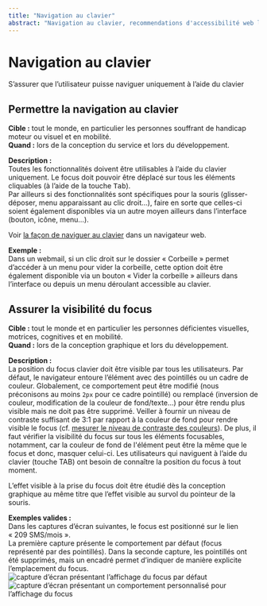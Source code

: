 ```yaml
---
title: "Navigation au clavier"
abstract: "Navigation au clavier, recommendations d'accessibilité web lors de la conception"
---
```


# Navigation au clavier

<p class="lead">S’assurer que l’utilisateur puisse naviguer uniquement à l’aide du clavier</p>



## Permettre la navigation au clavier

**Cible&nbsp;:** tout le monde, en particulier les personnes souffrant de handicap moteur ou visuel et en mobilité.  
**Quand&nbsp;:** lors de la conception du service et lors du développement.

**Description&nbsp;:**  
Toutes les fonctionnalités doivent être utilisables à l’aide du clavier uniquement. Le focus doit pouvoir être déplacé sur tous les éléments cliquables (à l’aide de la touche <kbd>Tab</kbd>).  
Par ailleurs si des fonctionnalités sont spécifiques pour la souris (glisser-déposer, menu apparaissant au clic droit…), faire en sorte que celles-ci soient également disponibles via un autre moyen ailleurs dans l’interface (bouton, icône, menu…). 

Voir [la façon de naviguer au clavier](/fr/web/outils/methodes-et-outils-de-test/navigation-clavier/) dans un navigateur web.

**Exemple&nbsp;:**  
Dans un webmail, si un clic droit sur le dossier «&nbsp;Corbeille&nbsp;» permet d’accéder à un menu pour vider la corbeille, cette option doit être également disponible via un bouton «&nbsp;Vider la corbeille&nbsp;» ailleurs dans l’interface ou depuis un menu déroulant accessible au clavier.



## Assurer la visibilité du focus

**Cible&nbsp;:** tout le monde et en particulier les personnes déficientes visuelles, motrices, cognitives et en mobilité.  
**Quand&nbsp;:** lors de la conception graphique et lors du développement.

**Description&nbsp;:**  
La position du focus clavier doit être visible par tous les utilisateurs. Par défaut, le navigateur entoure l’élément avec des pointillés ou un cadre de couleur. Globalement, ce comportement peut être modifié (nous préconisons au moins `2px` pour ce cadre pointillé) ou remplacé (inversion de couleur, modification de la couleur de fond/texte...) pour être rendu plus visible mais ne doit pas être supprimé. 
Veiller à fournir un niveau de contraste suffisant de 3:1 par rapport à la couleur de fond pour rendre visible le focus (cf. [mesurer le niveau de contraste des couleurs](../../outils/methodes-et-outils-de-test/mesurer-contraste-couleurs/)).
De plus, il faut vérifier la visibilité du focus sur tous les éléments focusables, notamment, car la couleur de fond de l'élément peut être la même que le focus et donc, masquer celui-ci. 
Les utilisateurs qui naviguent à l’aide du clavier (touche TAB) ont besoin de connaître la position du focus à tout moment.

L’effet visible à la prise du focus doit être étudié dès la conception graphique au même titre que l’effet visible au survol du pointeur de la souris.
    
**Exemples valides&nbsp;:**  
Dans les captures d’écran suivantes, le focus est positionné sur le lien «&nbsp;209 SMS/mois&nbsp;».  
La première capture présente le comportement par défaut (focus représenté par des pointillés).
Dans la seconde capture, les pointillés ont été supprimés, mais un encadré permet d’indiquer de manière explicite l’emplacement du focus.  
![capture d’écran présentant l’affichage du focus par défaut](../../images/focus.png)
![capture d’écran présentant un comportement personnalisé pour l’affichage du focus](../../images/focus2.png)
